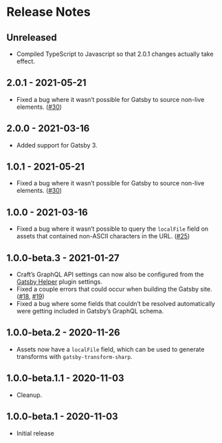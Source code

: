 # Release Notes

## Unreleased
- Compiled TypeScript to Javascript so that 2.0.1 changes actually take effect.

## 2.0.1 - 2021-05-21
- Fixed a bug where it wasn’t possible for Gatsby to source non-live elements. ([#30](https://github.com/craftcms/gatsby-source-craft/issues/30))

## 2.0.0 - 2021-03-16
- Added support for Gatsby 3.

## 1.0.1 - 2021-05-21
- Fixed a bug where it wasn’t possible for Gatsby to source non-live elements. ([#30](https://github.com/craftcms/gatsby-source-craft/issues/30))

## 1.0.0 - 2021-03-16
- Fixed a bug where it wasn’t possible to query the `localFile` field on assets that contained non-ASCII characters in the URL. ([#25](https://github.com/craftcms/gatsby-source-craft/issues/25))

## 1.0.0-beta.3 - 2021-01-27
- Craft’s GraphQL API settings can now also be configured from the [Gatsby Helper](https://plugins.craftcms.com/gatsby-helper) plugin settings.
- Fixed a couple errors that could occur when building the Gatsby site. ([#18](https://github.com/craftcms/gatsby-source-craft/issues/18), [#19](https://github.com/craftcms/gatsby-source-craft/issues/19))
- Fixed a bug where some fields that couldn’t be resolved automatically were getting included in Gatsby’s GraphQL schema.

## 1.0.0-beta.2 - 2020-11-26
- Assets now have a `localFile` field, which can be used to generate transforms with `gatsby-transform-sharp`.

## 1.0.0-beta.1.1 - 2020-11-03
- Cleanup.

## 1.0.0-beta.1 - 2020-11-03
- Initial release
